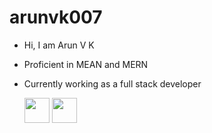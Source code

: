 # arunvk007

* Hi, I am Arun V K
* Proficient in MEAN and MERN
* Currently working as a full stack developer

  <a href="http://www.linkedin.com/in/arun-v-k-developer"><img style="width:40px;"  src="https://github.com/arunvk007/Arun-V-K/blob/main/Images/linkedin.png?raw=true"></a>
  <a href="mailto:arunvk.kerala@gmail.com"><img style="width:40px;" src="https://github.com/arunvk007/Arun-V-K/blob/main/Images/gmail.png?raw=true"></a>

